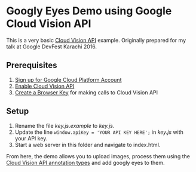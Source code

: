 # Googly Eyes Demo using Google Cloud Vision API

This is a very basic [Cloud Vision API](https://cloud.google.com/vision/) example. Originally prepared for my talk at Google DevFest Karachi 2016.

## Prerequisites
1. [Sign up for Google Cloud Platform Account](http://cloud.google.com)
2. [Enable Cloud Vision API](https://cloud.google.com/vision/docs/getting-started)
3. [Create a Browser Key](https://console.cloud.google.com/apis/credentials) for making calls to Cloud Vision API


## Setup
1. Rename the file *key.js.example* to *key.js*.
2. Update the line `window.apiKey = 'YOUR API KEY HERE';` in *key.js* with your API key.
3. Start a web server in this folder and navigate to index.html.


From here, the demo allows you to upload images, process them using the [Cloud Vision API annotation types](https://cloud.google.com/vision/reference/rest/v1/images/annotate#Type) and add googly eyes to them.
